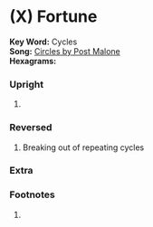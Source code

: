 # (X) Fortune 

**Key Word:** Cycles  
**Song:** [Circles by Post Malone](https://www.youtube.com/watch?v=jznXk9fOw7g)  
**Hexagrams:** 


### Upright

1) 



### Reversed

1) Breaking out of repeating cycles



### Extra





### Footnotes

1. 


